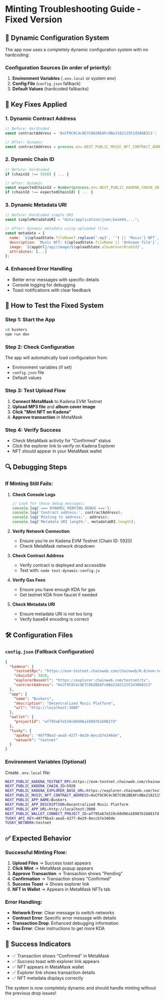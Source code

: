# Minting Troubleshooting Guide - Fixed Version

## 🎯 Dynamic Configuration System

The app now uses a completely dynamic configuration system with no hardcoding:

### Configuration Sources (in order of priority):
1. **Environment Variables** (`.env.local` or system env)
2. **Config File** (`config.json` fallback)
3. **Default Values** (hardcoded fallbacks)

## 🔧 Key Fixes Applied

### 1. **Dynamic Contract Address**
```javascript
// Before: Hardcoded
const contractAddress = '0xCF9C0C4c9E7C0b2BEAFc0Be2182115F2d386B313';

// After: Dynamic
const contractAddress = process.env.NEXT_PUBLIC_MUSIC_NFT_CONTRACT_ADDRESS || config.kadena.contractAddress;
```

### 2. **Dynamic Chain ID**
```javascript
// Before: Hardcoded
if (chainId !== 5920) { ... }

// After: Dynamic
const expectedChainId = Number(process.env.NEXT_PUBLIC_KADENA_CHAIN_ID) || 5920;
if (chainId !== expectedChainId) { ... }
```

### 3. **Dynamic Metadata URI**
```javascript
// Before: Hardcoded simple URI
const simpleMetadataURI = "data:application/json;base64,...";

// After: Dynamic metadata using uploaded files
const metadata = {
  name: `${uploadState.fileName?.replace('.mp3', '') || 'Music'} NFT`,
  description: `Music NFT: ${uploadState.fileName || 'Unknown file'}`,
  image: `${appUrl}/api/image/${uploadState.albumCoverBlobId}`,
  attributes: [...]
};
```

### 4. **Enhanced Error Handling**
- Better error messages with specific details
- Console logging for debugging
- Toast notifications with clear feedback

## 🚀 How to Test the Fixed System

### Step 1: Start the App
```bash
cd buskers
npm run dev
```

### Step 2: Check Configuration
The app will automatically load configuration from:
- Environment variables (if set)
- `config.json` file
- Default values

### Step 3: Test Upload Flow
1. **Connect MetaMask** to Kadena EVM Testnet
2. **Upload MP3 file** and **album cover image**
3. **Click "Mint NFT on Kadena"**
4. **Approve transaction** in MetaMask

### Step 4: Verify Success
- Check MetaMask activity for "Confirmed" status
- Click the explorer link to verify on Kadena Explorer
- NFT should appear in your MetaMask wallet

## 🔍 Debugging Steps

### If Minting Still Fails:

1. **Check Console Logs**
   ```javascript
   // Look for these debug messages:
   console.log('=== DYNAMIC MINTING DEBUG ===');
   console.log('Contract address:', contractAddress);
   console.log('Minting to address:', address);
   console.log('Metadata URI length:', metadataURI.length);
   ```

2. **Verify Network Connection**
   - Ensure you're on Kadena EVM Testnet (Chain ID: 5920)
   - Check MetaMask network dropdown

3. **Check Contract Address**
   - Verify contract is deployed and accessible
   - Test with: `node test-dynamic-config.js`

4. **Verify Gas Fees**
   - Ensure you have enough KDA for gas
   - Get testnet KDA from faucet if needed

5. **Check Metadata URI**
   - Ensure metadata URI is not too long
   - Verify base64 encoding is correct

## 🛠️ Configuration Files

### `config.json` (Fallback Configuration)
```json
{
  "kadena": {
    "testnetRpc": "https://evm-testnet.chainweb.com/chainweb/0.0/evm-testnet/chain/20/evm/rpc",
    "chainId": 5920,
    "explorerBaseUrl": "https://explorer.chainweb.com/testnet/tx",
    "contractAddress": "0xCF9C0C4c9E7C0b2BEAFc0Be2182115F2d386B313"
  },
  "app": {
    "name": "Buskers",
    "description": "Decentralized Music Platform",
    "url": "http://localhost:3000"
  },
  "wallet": {
    "projectId": "af795a67e519c60d96a18987b1b081fd"
  },
  "tusky": {
    "apiKey": "487f9ba3-aea5-4277-8e29-8eccb7e346de",
    "network": "testnet"
  }
}
```

### Environment Variables (Optional)
Create `.env.local` file:
```bash
NEXT_PUBLIC_KADENA_TESTNET_RPC=https://evm-testnet.chainweb.com/chainweb/0.0/evm-testnet/chain/20/evm/rpc
NEXT_PUBLIC_KADENA_CHAIN_ID=5920
NEXT_PUBLIC_KADENA_EXPLORER_BASE_URL=https://explorer.chainweb.com/testnet/tx
NEXT_PUBLIC_MUSIC_NFT_CONTRACT_ADDRESS=0xCF9C0C4c9E7C0b2BEAFc0Be2182115F2d386B313
NEXT_PUBLIC_APP_NAME=Buskers
NEXT_PUBLIC_APP_DESCRIPTION=Decentralized Music Platform
NEXT_PUBLIC_APP_URL=http://localhost:3000
NEXT_PUBLIC_WALLET_CONNECT_PROJECT_ID=af795a67e519c60d96a18987b1b081fd
TUSKY_API_KEY=487f9ba3-aea5-4277-8e29-8eccb7e346de
TUSKY_NETWORK=testnet
```

## ✅ Expected Behavior

### Successful Minting Flow:
1. **Upload Files** → Success toast appears
2. **Click Mint** → MetaMask popup appears
3. **Approve Transaction** → Transaction shows "Pending"
4. **Confirmation** → Transaction shows "Confirmed"
5. **Success Toast** → Shows explorer link
6. **NFT in Wallet** → Appears in MetaMask NFTs tab

### Error Handling:
- **Network Error**: Clear message to switch networks
- **Contract Error**: Specific error message with details
- **Transaction Drop**: Enhanced debugging information
- **Gas Error**: Clear instructions to get more KDA

## 🎉 Success Indicators

- ✅ Transaction shows "Confirmed" in MetaMask
- ✅ Success toast with explorer link appears
- ✅ NFT appears in MetaMask wallet
- ✅ Explorer link shows transaction details
- ✅ NFT metadata displays correctly

The system is now completely dynamic and should handle minting without the previous drop issues!

